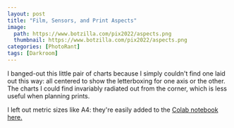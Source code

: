 ```yaml
---
layout: post
title: "Film, Sensors, and Print Aspects"
image:
  path: https://www.botzilla.com/pix2022/aspects.png
  thumbnail: https://www.botzilla.com/pix2022/aspects.png
categories: [PhotoRant]
tags: [Darkroom]
---
```


I banged-out this little pair of charts because I simply couldn't find one laid out this way: all centered to show the letterboxing for one axis or the other. The charts I could find invariably radiated out from the corner, which is less useful when planning prints.

I left out metric sizes like A4: they're easily added to the <a href="https://colab.research.google.com/drive/1xzita9SFu_1eHPtpc-mLuh_psomtsrYu?usp=sharing">Colab notebook here.</a>

